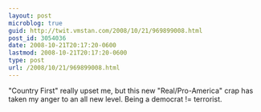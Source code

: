 ```yaml
---
layout: post
microblog: true
guid: http://twit.vmstan.com/2008/10/21/969899008.html
post_id: 3054036
date: 2008-10-21T20:17:20-0600
lastmod: 2008-10-21T20:17:20-0600
type: post
url: /2008/10/21/969899008.html
---
```

"Country First" really upset me, but this new "Real/Pro-America" crap has taken my anger to an all new level. Being a democrat != terrorist.
